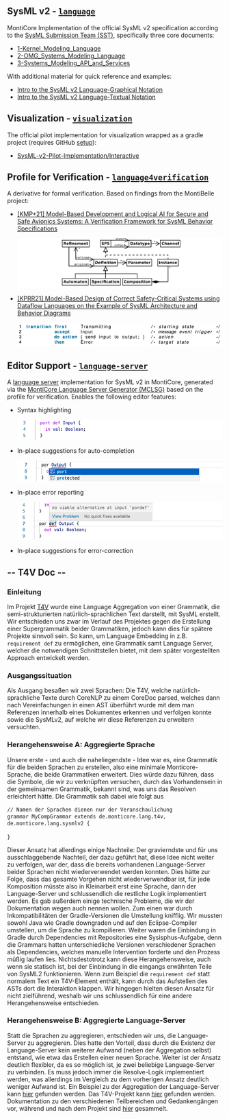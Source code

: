 <!-- (c) https://github.com/MontiCore/monticore -->
## SysML v2 - [`language`](language)

MontiCore Implementation of the official SysML v2 specification according to the [SysML Submission Team (SST)](https://github.com/Systems-Modeling),
specifically three core documents:
* [1-Kernel_Modeling_Language](https://github.com/Systems-Modeling/SysML-v2-Release/blob/master/doc/1-Kernel_Modeling_Language.pdf)
* [2-OMG_Systems_Modeling_Language](https://github.com/Systems-Modeling/SysML-v2-Release/blob/master/doc/2-OMG_Systems_Modeling_Language.pdf)
* [3-Systems_Modeling_API_and_Services](https://github.com/Systems-Modeling/SysML-v2-Release/blob/master/doc/3-Systems_Modeling_API_and_Services.pdf)

With additional material for quick reference and examples:
* [Intro to the SysML v2 Language-Graphical Notation](https://github.com/Systems-Modeling/SysML-v2-Release/blob/master/doc/Intro%20to%20the%20SysML%20v2%20Language-Graphical%20Notation.pdf)
* [Intro to the SysML v2 Language-Textual Notation](https://github.com/Systems-Modeling/SysML-v2-Release/blob/master/doc/Intro%20to%20the%20SysML%20v2%20Language-Textual%20Notation.pdf)

## Visualization - [`visualization`](visualization)

The official pilot implementation for visualization wrapped as a gradle project (requires GitHub [setup](visualization/README.md)):
* [SysML-v2-Pilot-Implementation/Interactive](https://github.com/Systems-Modeling/SysML-v2-Pilot-Implementation/tree/master/org.omg.sysml.interactive)

## Profile for Verification - [`language4verification`](language4verification)

A derivative for formal verification. Based on findings from the MontiBelle project:
* [[KMP+21] Model-Based Development and Logical AI for Secure and Safe Avionics Systems: A Verification Framework for
  SysML Behavior Specifications](https://www.se-rwth.de/publications/Model-Based-Development-and-Logical-AI-for-Secure-and-Safe-Avionics-Systems-A-Verification-Framework-for-SysML-Behavior-Specifications.pdf)

  ![](doc/meta_cd.png)
* [[KPRR21] Model-Based Design of Correct Safety-Critical Systems using Dataflow Languages on the Example of SysML
  Architecture and Behavior Diagrams](https://www.se-rwth.de/publications/Model-Based-Design-of-Correct-Safety-Critical-Systems-using-Dataflow-Languages-on-the-Example-of-SysML-Architecture-and-Behavior-Diagrams.pdf)

  ![](doc/event_transition.png)

## Editor Support - [`language-server`](language-server)

A [language server](https://microsoft.github.io/language-server-protocol/) implementation for SysML v2 in MontiCore,
generated via the [MontiCore Language Server Generator (MCLSG)](https://git.rwth-aachen.de/monticore/tools/lsp-generator)
based on the profile for verification. Enables the following editor features:

* Syntax highlighting

  ![](doc/highlighting.png)
* In-place suggestions for auto-completion

  ![](doc/completion.png)
* In-place error reporting

  ![](doc/errors.png)
* In-place suggestions for error-correction

## -- T4V Doc --
### Einleitung
Im Projekt [T4V](https://git.rwth-aachen.de/montibelle/frontend/language/text4verification) wurde eine Language Aggregation von einer Grammatik, die semi-strukturierten natürlich-sprachlichen Text darstellt, mit SysML erstellt. Wir entschieden uns zwar im Verlauf des Projektes gegen die Erstellung einer Supergrammatik beider Grammatiken, jedoch kann dies für spätere Projekte sinnvoll sein. So kann, um Language Embedding in z.B. `requirement def` zu ermöglichen, eine Grammatik samt Language Server, welcher die notwendigen Schnittstellen bietet, mit dem später vorgestellten Approach entwickelt werden.

### Ausgangssituation  
Als Ausgang besaßen wir zwei Sprachen: Die T4V, welche natürlich-sprachliche Texte durch CoreNLP zu einem CoreDoc parsed, welches dann nach Vereinfachungen in einen AST überführt wurde mit dem man Referenzen innerhalb eines Dokumentes erkennen und verfolgen konnte sowie die SysMLv2, auf welche wir diese Referenzen zu erweitern versuchten.

### Herangehensweise A: Aggregierte Sprache
Unsere erste - und auch die naheliegendste - Idee war es, eine Grammatik für die beiden Sprachen zu erstellen, also eine minimale Monticore-Sprache, die beide Grammatiken erweitert. Dies würde dazu führen, dass die Symbole, die wir zu verknüpften versuchen, durch das Vorhandensein in der gemeinsamen Grammatik, bekannt sind, was uns das Resolven erleichtert hätte. Die Grammatik sah dabei wie folgt aus

```
// Namen der Sprachen dienen nur der Veranschaulichung
grammar MyCompGrammar extends de.monticore.lang.t4v, de.monticore.lang.sysmlv2 {

}
```

Dieser Ansatz hat allerdings einige Nachteile: Der gravierndste und für uns ausschlaggebende Nachteil, der dazu geführt hat, diese Idee nicht weiter zu verfolgen, war der, dass die bereits vorhandenen Language-Server beider Sprachen nicht wiederverwendet werden konnten. Dies hätte zur Folge, dass das gesamte Vorgehen nicht wiederverwendbar ist, für jede Komposition müsste also in Kleinarbeit erst eine Sprache, dann der Language-Server und schlussendlich die restliche Logik implementiert werden. Es gab außerdem einige technische Probleme, die wir der Dokumentation wegen auch nennen wollen. Zum einen war durch Inkompatibilitäten der Gradle-Versionen die Umstellung knifflig. Wir mussten sowohl Java wie Gradle downgraden und auf den Eclipse-Compiler umstellen, um die Sprache zu kompilieren. Weiter waren die Einbindung in Gradle durch Dependencies mit Repositories eine Sysisphus-Aufgabe, denn die Grammars hatten unterschiedliche Versionen verschiedener Sprachen als Dependencies, welches manuelle Intervention forderte und den Prozess müßig laufen lies. Nichtsdestotrotz kann diese Herangehensweise, auch wenn sie statisch ist, bei der Einbindung in die eingangs erwähnten Teile von SysML2 funktionieren. Wenn zum Beispiel die `requirement def` statt normalem Text ein T4V-Element enthält, kann durch das Aufstellen des ASTs dort die Interaktion klappen. Wir hingegen hielten diesen Ansatz für nicht zielführend, weshalb wir uns schlussendlich für eine andere Herangehensweise entschieden.

### Herangehensweise B: Aggregierte Language-Server
Statt die Sprachen zu aggregieren, entschieden wir uns, die Language-Server zu aggregieren. Dies hatte den Vorteil, dass durch die Existenz der Language-Server kein weiterer Aufwand (neben der Aggregation selbst) entstand, wie etwa das Erstellen einer neuen Sprache. Weiter ist der Ansatz deutlich flexibler, da es so möglich ist, je zwei beliebige Language-Server zu verbinden. Es muss jedoch immer die Resolve-Logik implementiert werden, was allerdings im Vergleich zu dem vorherigen Ansatz deutlich weniger Aufwand ist. Ein Beispiel zu der Aggregation der Language-Server kann [hier](https://git.rwth-aachen.de/monticore/tools/lsp-generator/-/tree/master/03.Examples/LanguageAggregation) gefunden werden. Das T4V-Projekt kann [hier](https://git.rwth-aachen.de/montibelle/frontend/language/text4verification) gefunden werden. Dokumentation zu den verschiedenen Teilbereichen und Gedankengängen vor, während und nach dem Projekt sind [hier](https://git.rwth-aachen.de/montibelle/frontend/language/text4verification/-/tree/master/doc) gesammelt.
